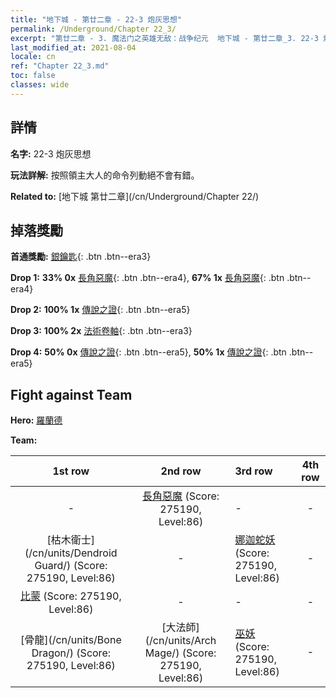 ```yaml
---
title: "地下城 - 第廿二章 - 22-3 炮灰思想"
permalink: /Underground/Chapter 22_3/
excerpt: "第廿二章 - 3. 魔法门之英雄无敌：战争纪元  地下城 - 第廿二章_3. 22-3 炮灰思想"
last_modified_at: 2021-08-04
locale: cn
ref: "Chapter 22_3.md"
toc: false
classes: wide
---
```


## 詳情

 **名字:** 22-3 炮灰思想

 **玩法詳解:**       按照領主大人的命令列動絕不會有錯。

 **Related to:** [地下城 第廿二章](/cn/Underground/Chapter 22/)

## 掉落獎勵

 **首通獎勵:** [銀鑰匙](/cn/Items/con_693/){: .btn .btn--era3}

 **Drop 1:** **33% 0x** [長角惡魔](/cn/Items/unt_229/){: .btn .btn--era4}, **67% 1x** [長角惡魔](/cn/Items/unt_229/){: .btn .btn--era4}

 **Drop 2:** **100% 1x** [傳說之證](/cn/Items/mat_88/){: .btn .btn--era5}

 **Drop 3:** **100% 2x** [法術卷軸](/cn/Items/con_694/){: .btn .btn--era3}

 **Drop 4:** **50% 0x** [傳說之證](/cn/Items/mat_81/){: .btn .btn--era5}, **50% 1x** [傳說之證](/cn/Items/mat_81/){: .btn .btn--era5}


## Fight against Team
 **Hero:** [羅蘭德](/cn/heroes/Roland/)

 **Team:**


  | 1st row | 2nd row | 3rd row | 4th row |
  |:----:|:----:|:----|:----:|
  | - | [長角惡魔](/cn/units/Demon/) (Score: 275190, Level:86)  | - | - |
  | [枯木衛士](/cn/units/Dendroid Guard/) (Score: 275190, Level:86)  | - | [娜迦蛇妖](/cn/units/Naga/) (Score: 275190, Level:86)  | - |
  | [比蒙](/cn/units/Behemoth/) (Score: 275190, Level:86)  | - | - | - |
  | [骨龍](/cn/units/Bone Dragon/) (Score: 275190, Level:86)  | [大法師](/cn/units/Arch Mage/) (Score: 275190, Level:86)  | [巫妖](/cn/units/Lich/) (Score: 275190, Level:86)  | - |


